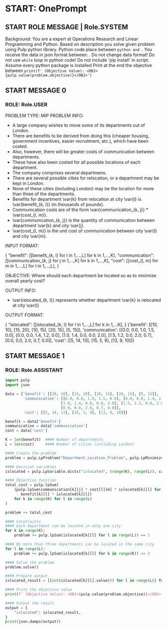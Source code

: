 # START: OnePrompt 
## START ROLE MESSAGE | Role.SYSTEM 
Background: You are a expert at Operations Research and Linear Programming and Python. Based on description you solve given problem using Pulp python library. Python code place between ```python and ```. You receive the data in json format between: <DATA></DATA>. Do not change data format! Do not use `while` loop in python code! Do not include 'pip install' in script. Assume every python package is installed Print at the end the objective between <OBJ></OBJ> `print(f' (Objective Value): <OBJ>{pulp.value(problem.objective)}</OBJ>')`  
## START MESSAGE 0 
### ROLE: Role.USER
<DESCRIPTION>
PROBLEM TYPE: MIP
PROBLEM INFO:

- A large company wishes to move some of its departments out of London. 
- There are benefits to be derived from doing this (cheaper housing, government incentives, easier recruitment, etc.), which have been costed. 
- Also, however, there will be greater costs of communication between departments. 
- These have also been costed for all possible locations of each department.
- The company comprises several departmens. 
- There are several possible cities for relocation, or a department may be kept in London. 
- None of these cities (including London) may be the location for more than three of the departments.
- Benefits for department \var{k} from relocation at city \var{l} is \var{benefit_{k, l}} (in thousands of pounds).
- Communication costs are of the form \var{communication_{k, j}} * \var{cost_{l, m}}.
- \var{communication_{k, j}} is the quantity of communication between department \var{k} and city \var{j}.
- \var{cost_{l, m}} is the unit cost of communication between city \var{l} and city \var{m}.


INPUT FORMAT:

{
	"benefit": [[benefit_{k, l} for l in 1,...,L] for k in 1,...,K],
	"communication": [[communication_{k, j} for j in 1,...,K] for k in 1,...,K],
	"cost": [[cost_{l, m} for m in 1,...,L] for l in 1,...,L],
}


OBJECTIVE: Where should each department be located so as to minimize overall yearly cost?

OUTPUT INFO:

- \var{islocated_{k, l}} represents whether department \var{k} is relocated at city \var{l}

OUTPUT FORMAT:

{
    "islocated": [[islocated_{k, l} for l in 1,...,L] for k in 1,...K],
}
</DESCRIPTION>
<DATA>
{'benefit': [[10, 10], [15, 20], [10, 15], [20, 15], [5, 15]], 'communication': [[0.0, 0.0, 1.0, 1.5, 0.0], [0.0, 0.0, 1.4, 1.2, 0.0], [1.0, 1.4, 0.0, 0.0, 2.0], [1.5, 1.2, 0.0, 2.0, 0.7], [0.0, 0.0, 2.0, 0.7, 0.0]], 'cost': [[5, 14, 13], [15, 5, 9], [13, 9, 10]]}</DATA>


## START MESSAGE 1 
### ROLE: Role.ASSISTANT
```python
import pulp
import json

data = {'benefit': [[10, 10], [15, 20], [10, 15], [20, 15], [5, 15]], 
        'communication': [[0.0, 0.0, 1.0, 1.5, 0.0], [0.0, 0.0, 1.4, 1.2, 0.0], 
                         [1.0, 1.4, 0.0, 0.0, 2.0], [1.5, 1.2, 0.0, 2.0, 0.7], 
                         [0.0, 0.0, 2.0, 0.7, 0.0]], 
        'cost': [[5, 14, 13], [15, 5, 9], [13, 9, 10]]}

benefit = data['benefit']
communication = data['communication']
cost = data['cost']

K = len(benefit)  #### Number of departments
L = len(cost)     #### Number of cities (including London)

#### Create the problem
problem = pulp.LpProblem("Department_Location_Problem", pulp.LpMinimize)

#### Decision variables
islocated = pulp.LpVariable.dicts("islocated", (range(K), range(L)), cat='Binary')

#### Objective function
total_cost = pulp.lpSum(
    (pulp.lpSum(communication[k][j] * cost[l][m] * islocated[k][l] for m in range(L) for j in range(K)) 
     - benefit[k][l] * islocated[k][l]) 
    for k in range(K) for l in range(L)
)

problem += total_cost

#### Constraints
#### Each department can be located in only one city
for k in range(K):
    problem += pulp.lpSum(islocated[k][l] for l in range(L)) == 1

#### No more than three departments can be located in the same city
for l in range(L):
    problem += pulp.lpSum(islocated[k][l] for k in range(K)) <= 3

#### Solve the problem
problem.solve()

#### Prepare output
islocated_result = [[int(islocated[k][l].value()) for l in range(L)] for k in range(K)]

#### Print the objective value
print(f' (Objective Value): <OBJ>{pulp.value(problem.objective)}</OBJ>')

#### Output the result
output = {
    "islocated": islocated_result,
}
print(json.dumps(output))
```

